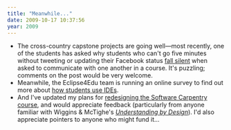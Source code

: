 ```yaml
---
title: "Meanwhile..."
date: 2009-10-17 10:37:56
year: 2009
---
```

<ul>
  <li>The cross-country capstone projects are going well—most recently, one of the students has asked why students who can't go five minutes without tweeting or updating their Facebook status <a href="http://ucosp.wordpress.com/2009/10/13/talkin-bout-my-generation/">fall silent</a> when asked to communicate with one another in a course. It's puzzling; comments on the post would be very welcome.</li>
  <li>Meanwhile, the Eclipse4Edu team is running an online survey to find out more about <a href="http://deugo.carleton.ca/esurvey/participationPostSurvey.action?id=4028804a240b4a2d0124546410a20004&amp;password=">how students use IDEs</a>.</li>
  <li>And I've updated my plans for <a href="http://softwarecarpentry.wordpress.com/a-fresh-start/">redesigning the Software Carpentry course</a>, and would appreciate feedback (particularly from anyone familiar with Wiggins &amp; McTighe's <a href="http://www.amazon.com/Understanding-Design-Expanded-Grant-Wiggins/dp/0131950843"><em>Understanding by Design</em></a>). I'd also appreciate pointers to anyone who might fund it...</li>
</ul>
